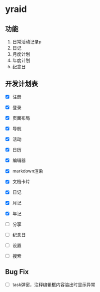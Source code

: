 # yraid


## 功能

1. 日常活动记录p
2. 日记
3. 月度计划
4. 年度计划
5. 纪念日




## 开发计划表

- [x] 注册
- [x] 登录
- [x] 页面布局
- [x] 导航
- [x] 活动
- [x] 日历
- [x] 编辑器
- [x] markdown渲染
- [x] 文档卡片
- [x] 日记
- [x] 月记
- [x] 年记
- [ ] 分享
- [ ] 纪念日
- [ ] 设置
- [ ] 搜索



## Bug Fix


- [ ] task弹窗，注释编辑框内容溢出时显示异常
